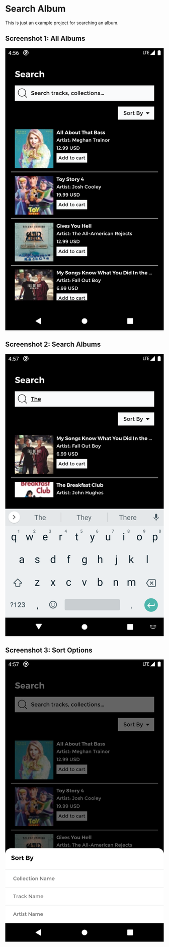 # Search Album
This is just an example project for searching an album.

Screenshot 1: All Albums
--------

<img src="art/1.png" />

Screenshot 2: Search Albums
--------

<img src="art/2.png" />

Screenshot 3: Sort Options
--------

<img src="art/3.png" />
